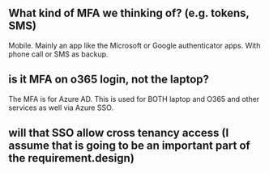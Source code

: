 

## What kind of MFA we thinking of? (e.g. tokens, SMS)

Mobile. Mainly an app like the Microsoft or Google authenticator apps. With phone call or SMS as backup.

## is it MFA on o365 login, not the laptop?

The MFA is for Azure AD. This is used for BOTH laptop and O365 and other services as well via Azure SSO.

## will that SSO allow cross tenancy access (I assume that is going to be an important part of the requirement.design)
